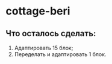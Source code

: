 # cottage-beri

## Что осталось сделать:
1. Адаптировать 15 блок;
2. Переделать и адаптировать 1 блок.